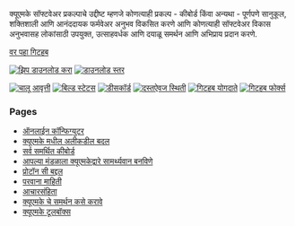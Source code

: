 क्यूएमके सॉफ्टवेअर प्रकल्पाचे उद्दीष्ट म्हणजे कोणत्याही प्रकल्प - कीबोर्ड किंवा अन्यथा - पूर्णपणे सानुकूल, शक्तिशाली आणि आनंददायक फर्मवेअर अनुभव विकसित करणे आणि कोणत्याही सॉफ्टवेअर विकास अनुभवासह लोकांसाठी उपयुक्त, उत्साहवर्धक आणि दयाळू समर्थन आणि अभिप्राय प्रदान करणे.

[वर पहा <i class="fa fa-github" aria-hidden="true"></i> गिटहब](https://github.com/qmk/qmk_firmware)

[![झिप डाउनलोड करा](https://img.shields.io/badge/download-zip-blue.svg)](https://github.com/qmk/qmk_firmware/zipball/master)
[![डाउनलोड स्तर](https://img.shields.io/badge/download-tar-blue.svg)](https://github.com/qmk/qmk_firmware/tarball/master)

[![चालू आवृत्ती](https://img.shields.io/github/tag/qmk/qmk_firmware.svg)](https://github.com/qmk/qmk_firmware/tags)
[![बिल्ड स्टेटस](https://travis-ci.org/qmk/qmk_firmware.svg?branch=master)](https://travis-ci.org/qmk/qmk_firmware)
[![डीसकॉर्ड](https://img.shields.io/discord/440868230475677696.svg)](https://discord.gg/Uq7gcHh)
[![दस्तऐवज स्थिती](https://img.shields.io/badge/docs-ready-orange.svg)](https://docs.qmk.fm)
[![गिटहब योगदाते](https://img.shields.io/github/contributors/qmk/qmk_firmware.svg)](https://github.com/qmk/qmk_firmware/pulse/monthly)
[![गिटहब फोर्क्स](https://img.shields.io/github/forks/qmk/qmk_firmware.svg?style=social&label=Fork)](https://github.com/qmk/qmk_firmware/)

### Pages

* [ऑनलाईन कॉन्फिग्युटर](https://config.qmk.fm)
* [क्यूएमके मधील अलीकडील बदल](/changes/)
* [सर्व समर्थित कीबोर्ड](/keyboards/)
* [आपल्या मंडळाला क्यूएमकेद्वारे सामर्थ्यवान बनविणे](/powered/)
* [प्रोटॉन सी बद्दल](/proton-c/)
* [परवाना माहिती](/license/)
* [आचारसंहिता](/coc/)
* [क्यूएमके चे समर्थन कसे करावे](/support/)
* [क्यूएमके टूलबॉक्स](https://github.com/qmk/qmk_toolbox)
